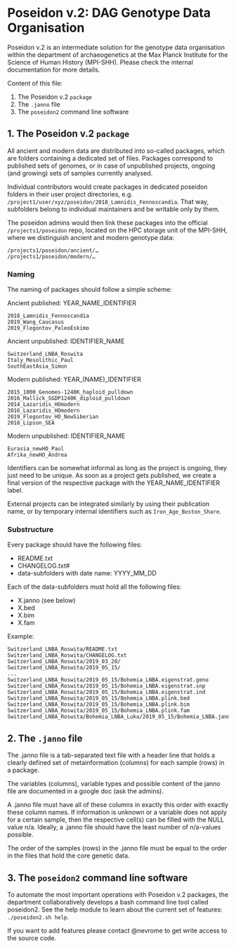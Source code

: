 # Poseidon v.2: DAG Genotype Data Organisation

Poseidon v.2 is an intermediate solution for the genotype data organisation within the department of archaeogenetics at the Max Planck Institute for the Science of Human History (MPI-SHH). Please check the internal documentation for more details.

Content of this file:

1. The Poseidon v.2 `package`
2. The `.janno` file
3. The `poseidon2` command line software

## 1. The Poseidon v.2 `package`

All ancient and modern data are distributed into so-called packages, which are folders containing a dedicated set of files. Packages correspond to published sets of genomes, or in case of unpublished projects, ongoing (and growing) sets of samples currently analysed.

Individual contributors would create packages in dedicated poseidon folders in their user project directories, e.g. `/project1/user/xyz/poseidon/2018_Lamnidis_Fennoscandia`. That way, subfolders belong to individual maintainers and be writable only by them. 

The poseidon admins would then link these packages into the official `/projects1/poseidon` repo, located on the HPC storage unit of the MPI-SHH, where we distinguish ancient and modern genotype data:

```
/projects1/poseidon/ancient/…  
/projects1/poseidon/modern/…
```

### Naming

The naming of packages should follow a simple scheme:

Ancient published: YEAR_NAME_IDENTIFIER

```
2018_Lamnidis_Fennoscandia  
2019_Wang_Caucasus  
2019_Flegontov_PaleoEskimo  
```

Ancient unpublished: IDENTIFIER_NAME

```
Switzerland_LNBA_Roswita  
Italy_Mesolithic_Paul  
SouthEastAsia_Simon  
```

Modern published: YEAR_(NAME)_IDENTIFIER

```
2015_1000_Genomes-1240K_haploid_pulldown
2016_Mallick_SGDP1240K_diploid_pulldown
2014_Lazaridis_HOmodern
2016_Lazaridis_HOmodern
2019_Flegontov_HO_NewSiberian
2018_Lipson_SEA
```

Modern unpublished: IDENTIFIER_NAME

```
Eurasia_newHO_Paul
Afrika_newHO_Andrea
```

Identifiers can be somewhat informal as long as the project is ongoing, they just need to be unique. As soon as a project gets published, we create a final version of the respective package with the YEAR_NAME_IDENTIFIER label.

External projects can be integrated similarly by using their publication name, or by temporary internal identifiers such as `Iron_Age_Boston_Share`.

### Substructure

Every package should have the following files: 

- README.txt
- CHANGELOG.txt#
- data-subfolders with date name: YYYY_MM_DD

Each of the data-subfolders must hold all the following files:

- X.janno (see below)
- X.bed
- X.bim
- X.fam

Example:

```
Switzerland_LNBA_Roswita/README.txt
Switzerland_LNBA_Roswita/CHANGELOG.txt
Switzerland_LNBA_Roswita/2019_03_20/
Switzerland_LNBA_Roswita/2019_05_15/  
...  
Switzerland_LNBA_Roswita/2019_05_15/Bohemia_LNBA.eigenstrat.geno
Switzerland_LNBA_Roswita/2019_05_15/Bohemia_LNBA.eigenstrat.snp
Switzerland_LNBA_Roswita/2019_05_15/Bohemia_LNBA.eigenstrat.ind
Switzerland_LNBA_Roswita/2019_05_15/Bohemia_LNBA.plink.bed
Switzerland_LNBA_Roswita/2019_05_15/Bohemia_LNBA.plink.bim
Switzerland_LNBA_Roswita/2019_05_15/Bohemia_LNBA.plink.fam
Switzerland_LNBA_Roswita/Bohemia_LNBA_Luka/2019_05_15/Bohemia_LNBA.janno
```

## 2. The `.janno` file

The .janno file is a tab-separated text file with a header line that holds a clearly defined set of metainformation (columns) for each sample (rows) in a package. 

The variables (columns), variable types and possible content of the janno file are documented in a google doc (ask the admins).

A .janno file must have all of these columns in exactly this order with exactly these column names. If information is unknown or a variable does not apply for a certain sample, then the respective cell(s) can be filled with the NULL value n/a. Ideally, a .janno file should have the least number of n/a-values possible.

The order of the samples (rows) in the .janno file must be equal to the order in the files that hold the core genetic data.

## 3. The `poseidon2` command line software

To automate the most important operations with Poseidon v.2 packages, the department collaboratively develops a bash command line tool called poseidon2. See the help module to learn about the current set of features: `./poseidon2.sh help`.

If you want to add features please contact @nevrome to get write access to the source code.

